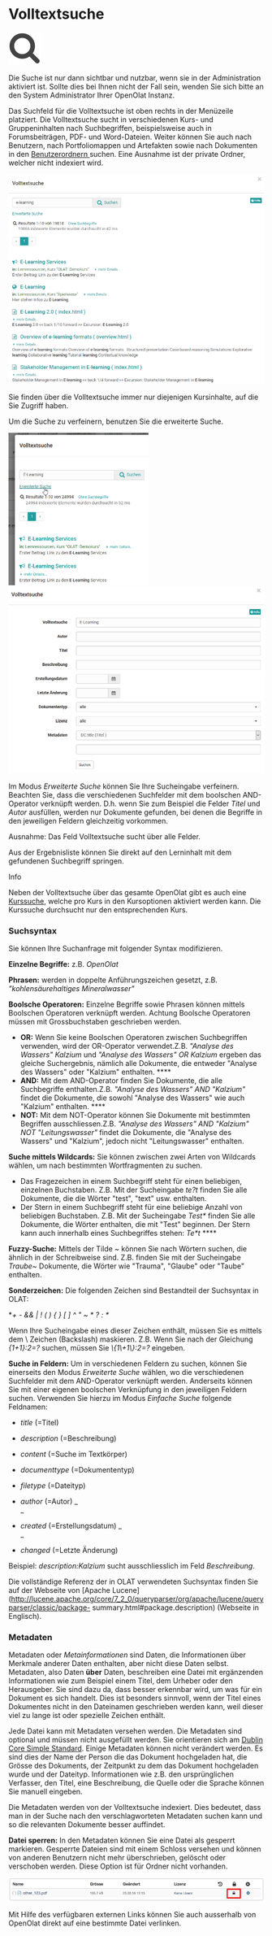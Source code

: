 # Volltextsuche

![](assets/search.png)

Die Suche ist nur dann sichtbar und nutzbar, wenn sie in der Administration
aktiviert ist. Sollte dies bei Ihnen nicht der Fall sein, wenden Sie sich
bitte an den System Administrator Ihrer OpenOlat Instanz.

Das Suchfeld für die Volltextsuche ist oben rechts in der Menüzeile platziert.
Die Volltextsuche sucht in verschiedenen Kurs- und Gruppeninhalten nach
Suchbegriffen, beispielsweise auch in Forumsbeiträgen, PDF- und Word-Dateien.
Weiter können Sie auch nach Benutzern, nach Portfoliomappen und Artefakten
sowie nach Dokumenten in den [Benutzerordnern
](Personal_folders.de.md)suchen. Eine
Ausnahme ist der private Ordner, welcher nicht indexiert wird.

![](assets/generelle_Suche.png)

Sie finden über die Volltextsuche immer nur diejenigen Kursinhalte, auf die
Sie Zugriff haben.

Um die Suche zu verfeinern, benutzen Sie die erweiterte Suche.

![](assets/Volltextsuche_erweitert.png)![](assets/Volltextsuche_erweitert2.png)

Im Modus _Erweiterte Suche_ können Sie Ihre Sucheingabe verfeinern. Beachten
Sie, dass die verschiedenen Suchfelder mit dem boolschen AND-Operator
verknüpft werden. D.h. wenn Sie zum Beispiel die Felder _Titel_ und _Autor_
ausfüllen, werden nur Dokumente gefunden, bei denen die Begriffe in den
jeweiligen Feldern gleichzeitig vorkommen.

Ausnahme: Das Feld Volltextsuche sucht über alle Felder.

Aus der Ergebnisliste können Sie direkt auf den Lerninhalt mit dem gefundenen
Suchbegriff springen.

Info

Neben der Volltextsuche über das gesamte OpenOlat gibt es auch eine
[Kurssuche](../course_create/Course_Settings.de.md#Kurseinstellungen-Optionen), welche pro
Kurs in den Kursoptionen aktiviert werden kann. Die Kurssuche durchsucht nur
den entsprechenden Kurs.

  

###  Suchsyntax

Sie können Ihre Suchanfrage mit folgender Syntax modifizieren.  
  
**Einzelne Begriffe:** z.B. _OpenOlat_

 **Phrasen:** werden in doppelte Anführungszeichen gesetzt, z.B.
_"kohlensäurehaltiges Mineralwasser"_

 **Boolsche Operatoren:** Einzelne Begriffe sowie Phrasen können mittels
Boolschen Operatoren verknüpft werden. Achtung Boolsche Operatoren müssen mit
Grossbuchstaben geschrieben werden.

  *  **OR:** Wenn Sie keine Boolschen Operatoren zwischen Suchbegriffen verwenden, wird der OR-Operator verwendet.Z.B. _"Analyse des Wassers" Kalzium_ und _"Analyse des Wassers" OR Kalzium_ ergeben das gleiche Suchergebnis, nämlich alle Dokumente, die entweder "Analyse des Wassers" oder "Kalzium" enthalten. ****
  * **AND:** Mit dem AND-Operator finden Sie Dokumente, die alle Suchbegriffe enthalten.Z.B. _"Analyse des Wassers" AND "Kalzium"_ findet die Dokumente, die sowohl "Analyse des Wassers" wie auch "Kalzium" enthalten. ****
  * **NOT:** Mit dem NOT-Operator können Sie Dokumente mit bestimmten Begriffen ausschliessen.Z.B. _"Analyse des Wassers" AND "Kalzium" NOT "Leitungswasser"_ findet die Dokumente, die "Analyse des Wassers" und "Kalzium", jedoch nicht "Leitungswasser" enthalten.

 **Suche mittels Wildcards:** Sie können zwischen zwei Arten von Wildcards
wählen, um nach bestimmten Wortfragmenten zu suchen.

  * Das Fragezeichen in einem Suchbegriff steht für einen beliebigen, einzelnen Buchstaben. Z.B. Mit der Sucheingabe _te?t_ finden Sie alle Dokumente, die die Wörter "test", "text" usw. enthalten.
  * Der Stern in einem Suchbegriff steht für eine beliebige Anzahl von beliebigen Buchstaben. Z.B. Mit der Sucheingabe _Test*_ finden Sie alle Dokumente, die Wörter enthalten, die mit "Test" beginnen. Der Stern kann auch innerhalb eines Suchbegriffes stehen: _Te*t_ ****

**Fuzzy-Suche:** Mittels der Tilde ~ können Sie nach Wörtern suchen, die
ähnlich in der Schreibweise sind. Z.B. finden Sie mit der Sucheingabe
_Traube~_ Dokumente, die Wörter wie "Trauma", "Glaube" oder "Taube" enthalten.

 **Sonderzeichen:** Die folgenden Zeichen sind Bestandteil der Suchsyntax in
OLAT:

 **\+ - && | ! ( ) { } [ ] ^ " ~ * ? : \**

Wenn Ihre Sucheingabe eines dieser Zeichen enthält, müssen Sie es mittels dem
\ Zeichen (Backslash) maskieren. Z.B. Wenn Sie nach der Gleichung _{1+1}:2=?_
suchen, müssen Sie _\\{1\\+1\\}\:2=\?_ eingeben.

 **Suche in Feldern:** Um in verschiedenen Feldern zu suchen, können Sie
einerseits den Modus _Erweiterte Suche_ wählen, wo die verschiedenen
Suchfelder mit dem AND-Operator verknüpft werden. Anderseits können Sie mit
einer eigenen boolschen Verknüpfung in den jeweiligen Feldern suchen.
Verwenden Sie hierzu im Modus _Einfache Suche_ folgende Feldnamen:

  *  _title_ (=Titel)
  *  _description_ (=Beschreibung)
  *  _content_ (=Suche im Textkörper)
  *  _documenttype_ (=Dokumententyp)
  *  _filetype_ (=Dateityp)
  *  _author_ (=Autor) _  
_

  * _created_ (=Erstellungsdatum) _  
_

  * _changed_ (=Letzte Änderung)

Beispiel: _description:Kalzium_ sucht ausschliesslich im Feld _Beschreibung_.

Die vollständige Referenz der in OLAT verwendeten Suchsyntax finden Sie auf
der Webseite von [Apache
Lucene](http://lucene.apache.org/core/7_2_0/queryparser/org/apache/lucene/queryparser/classic/package-
summary.html#package.description) (Webseite in Englisch).

###  Metadaten

Metadaten oder  _Metainformationen_  sind Daten, die Informationen über
Merkmale anderer Daten enthalten, aber nicht diese Daten selbst. Metadaten,
also Daten  **über**  Daten, beschreiben eine Datei mit ergänzenden
Informationen wie zum Beispiel einem Titel, dem Urheber oder den Herausgeber.
Sie sind dazu da, dass besser erkennbar wird, um was für ein Dokument es sich
handelt. Dies ist besonders sinnvoll, wenn der Titel eines Dokumentes nicht in
den Dateinamen geschrieben werden kann, weil dieser viel zu lange ist oder
spezielle Zeichen enthält.

Jede Datei kann mit Metadaten versehen werden. Die Metadaten sind optional und
müssen nicht ausgefüllt werden. Sie orientieren sich am [Dublin Core Simple
Standard](https://de.wikipedia.org/wiki/Dublin_Core). Einige Metadaten können
nicht verändert werden. Es sind dies der Name der Person die das Dokument
hochgeladen hat, die Grösse des Dokuments, der Zeitpunkt zu dem das Dokument
hochgeladen wurde und der Dateityp. Informationen wie z.B. den ursprünglichen
Verfasser, den Titel, eine Beschreibung, die Quelle oder die Sprache können
Sie manuell eingeben.

Die Metadaten werden von der Volltextsuche indexiert. Dies bedeutet, dass man
in der Suche nach den verschlagworteten Metadaten suchen kann und so die
relevanten Dokumente besser auffindet.

**Datei sperren:** In den Metadaten können Sie eine Datei als gesperrt
markieren. Gesperrte Dateien sind mit einem Schloss versehen und können von
anderen Benutzern nicht mehr überschrieben, gelöscht oder verschoben werden.
Diese Option ist für Ordner nicht vorhanden.

![](assets/Datei_gesperrt_DE_Detail.png)

Mit Hilfe des verfügbaren externen Links können Sie auch ausserhalb von
OpenOlat direkt auf eine bestimmte Datei verlinken.

